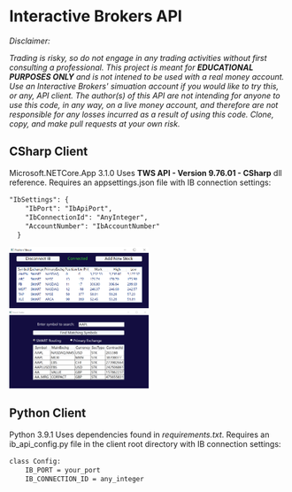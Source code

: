 # Interactive Brokers API

_Disclaimer:_

_Trading is risky, so do not engage in any trading activities without first consulting a professional. This project is meant for **EDUCATIONAL PURPOSES ONLY** and is not intened to be used with a real money account. Use an Interactive Brokers' simuation account if you would like to try this, or any, API client. The author(s) of this API are not intending for anyone to use this code, in any way, on a live money account, and therefore are not responsible for any losses incurred as a result of using this code. Clone, copy, and make pull requests at your own risk._

## CSharp Client

Microsoft.NETCore.App 3.1.0
Uses **TWS API - Version 9.76.01 - CSharp** dll reference.
Requires an appsettings.json file with IB connection settings:

```
"IbSettings": {
    "IbPort": "IbApiPort",
    "IbConnectionId": "AnyInteger",
    "AccountNumber": "IbAccountNumber"
  }
```

<img src="images/PositionViewer.PNG" alt="Position Viewer App" width="50%" />
<img src="images/AddSymbol.PNG" alt="Add Symbol Page" width="50%" />

## Python Client

Python 3.9.1
Uses dependencies found in _requirements.txt_.
Requires an ib_api_config.py file in the client root directory with IB connection settings:

```
class Config:
    IB_PORT = your_port
    IB_CONNECTION_ID = any_integer
```
